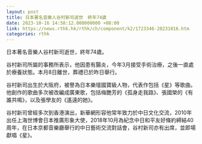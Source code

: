 ```yaml
---
layout: post
title: 日本著名音樂人谷村新司逝世　終年74歲
date: 2023-10-16 14:58:12.000000000 +08:00
link: https://news.rthk.hk/rthk/ch/component/k2/1723346-20231016.htm
categories: rthk
---
```


日本著名音樂人谷村新司逝世，終年74歲。

谷村新司所屬的事務所表示，他因患有腸炎，今年3月接受手術治療，之後一直處於療養狀態。本月8日離世，葬禮已於昨日舉行。
 
谷村新司出生於大阪府，被譽為日本樂壇國寶級人物，代表作包括《星》等歌曲。他創作的歌曲多次被改編成廣東歌，包括梅艷芳的《孤身走我路》、張國榮的《有誰共鳴》，以及張學友的《遙遠的她》。

谷村新司曾經多次到香港演出，新華網形容他常年致力於中日文化交流，2010年出任上海世博會日本推廣形象大使，2018年10月為紀念中日和平友好條約締結40周年，在日本京都音樂廳舉行的中日藝術交流對話會，谷村新司亦有出席，並即場獻唱《星》。
